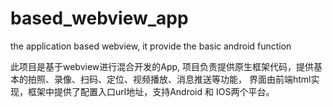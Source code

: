 # based_webview_app
the application based webview, it provide the basic android function


此项目是基于webview进行混合开发的App, 项目负责提供原生框架代码，提供基本的拍照、录像、扫码、定位、视频播放、消息推送等功能，
界面由前端html实现，框架中提供了配置入口url地址，支持Android 和 IOS两个平台。
